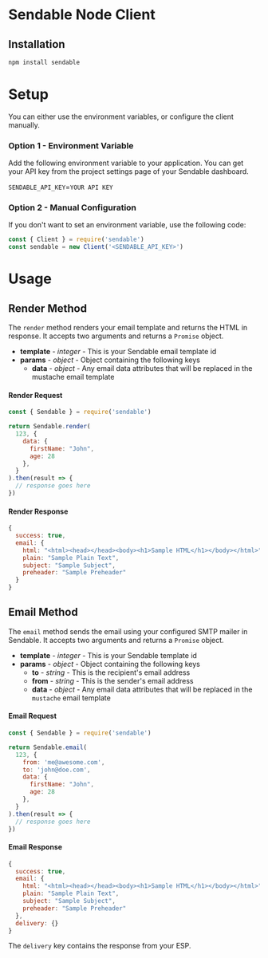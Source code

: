 # Sendable Node Client

## Installation

```bash
npm install sendable
```

# Setup

You can either use the environment variables, or configure the client manually.

### Option 1 - Environment Variable

Add the following environment variable to your application. You can get your API key from the project settings page of your Sendable dashboard.

`SENDABLE_API_KEY`=`YOUR API KEY`

### Option 2 - Manual Configuration

If you don't want to set an environment variable, use the following code:

```javascript
const { Client } = require('sendable')
const sendable = new Client('<SENDABLE_API_KEY>')
```

# Usage

## Render Method

The `render` method renders your email template and returns the HTML in response. It accepts two arguments and returns a `Promise` object.

- **template** - *integer* - This is your Sendable email template id
- **params** - *object* - Object containing the following keys
  - **data** - *object* - Any email data attributes that will be replaced in the mustache email template

#### Render Request

```javascript
const { Sendable } = require('sendable')

return Sendable.render(
  123, {
    data: {
      firstName: "John",
      age: 28
    },
  }
).then(result => {
  // response goes here
})
```

#### Render Response

```javascript
{
  success: true,
  email: {
    html: "<html><head></head><body><h1>Sample HTML</h1></body></html>",
    plain: "Sample Plain Text",
    subject: "Sample Subject",
    preheader: "Sample Preheader"
  }
}
```

## Email Method

The `email` method sends the email using your configured SMTP mailer in Sendable. It accepts two arguments and returns a `Promise` object.

- **template** - *integer* - This is your Sendable template id
- **params** - *object* - Object containing the following keys
  - **to** - *string* - This is the recipient's email address
  - **from** - *string* - This is the sender's email address
  - **data** - *object* - Any email data attributes that will be replaced in the `mustache` email template

#### Email Request
```javascript
const { Sendable } = require('sendable')

return Sendable.email(
  123, {
    from: 'me@awesome.com',
    to: 'john@doe.com',
    data: {
      firstName: "John",
      age: 28
    },
  }
).then(result => {
  // response goes here
})
```

#### Email Response

```javascript
{
  success: true,
  email: {
    html: "<html><head></head><body><h1>Sample HTML</h1></body></html>",
    plain: "Sample Plain Text",
    subject: "Sample Subject",
    preheader: "Sample Preheader"
  },
  delivery: {}
}
```

The `delivery` key contains the response from your ESP.
